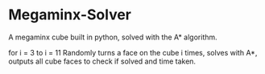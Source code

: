 # Megaminx-Solver
A megaminx cube built in python, solved with the A* algorithm.

for i = 3 to i = 11
Randomly turns a face on the cube i times, solves with A*, outputs all cube faces to check if solved and time taken.
